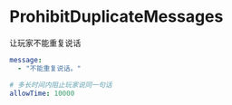# ProhibitDuplicateMessages
让玩家不能重复说话

```yaml
message:
  - "不能重复说话。"

# 多长时间内阻止玩家说同一句话
allowTime: 10000